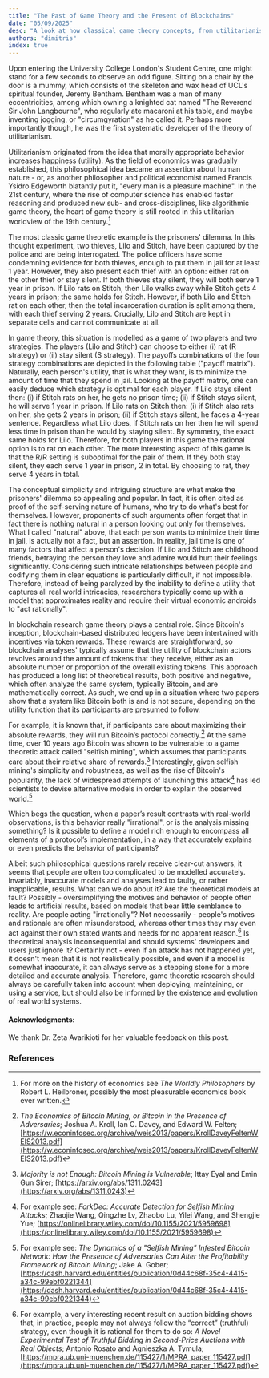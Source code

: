 ```yaml
---
title: "The Past of Game Theory and the Present of Blockchains"
date: "05/09/2025"
desc: "A look at how classical game theory concepts, from utilitarianism to the prisoners’ dilemma, shape our understanding of incentives and security in blockchain systems."
authors: "dimitris"
index: true
---
```


Upon entering the University College London's Student Centre, one might stand for a few seconds to observe an odd figure. Sitting on a chair by the door is a mummy, which consists of the skeleton and wax head of UCL's spiritual founder, Jeremy Bentham. Bentham was a man of many eccentricities, among which owning a knighted cat named "The Reverend Sir John Langbourne", who regularly ate macaroni at his table, and maybe inventing jogging, or "circumgyration" as he called it. Perhaps more importantly though, he was the first systematic developer of the theory of utilitarianism.


Utilitarianism originated from the idea that morally appropriate behavior increases happiness (utility). As the field of economics was gradually established, this philosophical idea became an assertion about human nature - or, as another philosopher and political economist named Francis Ysidro Edgeworth blatantly put it, "every man is a pleasure machine". In the 21st century, where the rise of computer science has enabled faster reasoning and produced new sub- and cross-disciplines, like algorithmic game theory, the heart of game theory is still rooted in this utilitarian worldview of the 19th century.[^1]

The most classic game theoretic example is the prisoners' dilemma. In this thought experiment, two thieves, Lilo and Stitch, have been captured by the police and are being interrogated. The police officers have some condemning evidence for both thieves, enough to put them in jail for at least 1 year. However, they also present each thief with an option: either rat on the other thief or stay silent. If both thieves stay silent, they will both serve 1 year in prison. If Lilo rats on Stitch, then Lilo walks away while Stitch gets 4 years in prison; the same holds for Stitch. However, if both Lilo and Stitch rat on each other, then the total incarceration duration is split among them, with each thief serving 2 years. Crucially, Lilo and Stitch are kept in separate cells and cannot communicate at all.


In game theory, this situation is modelled as a game of two players and two strategies. The players (Lilo and Stitch) can choose to either (i) rat (R strategy) or (ii) stay silent (S strategy). The payoffs combinations of the four strategy combinations are depicted in the following table ("payoff matrix"). Naturally, each person's utility, that is what they want, is to minimize the amount of time that they spend in jail. Looking at the payoff matrix, one can easily deduce which strategy is optimal for each player. If Lilo stays silent then: (i) if Stitch rats on her, he gets no prison time; (ii) if Stitch stays silent, he will serve 1 year in prison. If Lilo rats on Stitch then: (i) if Stitch also rats on her, she gets 2 years in prison; (ii) if Stitch stays silent, he faces a 4-year sentence. Regardless what Lilo does, if Stitch rats on her then he will spend less time in prison than he would by staying silent. By symmetry, the exact same holds for Lilo. Therefore, for both players in this game the rational option is to rat on each other. The more interesting aspect of this game is that the R/R setting is suboptimal for the pair of them. If they both stay silent, they each serve 1 year in prison, 2 in total. By choosing to rat, they serve 4 years in total.

The conceptual simplicity and intriguing structure are what make the prisoners' dilemma so appealing and popular. In fact, it is often cited as proof of the self-serving nature of humans, who try to do what's best for themselves. However, proponents of such arguments often forget that in fact there is nothing natural in a person looking out only for themselves. What I called "natural" above, that each person wants to minimize their time in jail, is actually not a fact, but an assertion. In reality, jail time is one of many factors that affect a person's decision. If Lilo and Stitch are childhood friends, betraying the person they love and admire would hurt their feelings significantly. Considering such intricate relationships between people and codifying them in clear equations is particularly difficult, if not impossible. Therefore, instead of being paralyzed by the inability to define a utility that captures all real world intricacies, researchers typically come up with a model that approximates reality and require their virtual economic androids to "act rationally".


In blockchain research game theory plays a central role. Since Bitcoin's inception, blockchain-based distributed ledgers have been intertwined with incentives via token rewards. These rewards are straightforward, so blockchain analyses' typically assume that the utility of blockchain actors revolves around the amount of tokens that they receive, either as an absolute number or proportion of the overall existing tokens. This approach has produced a long list of theoretical results, both positive and negative, which often analyze the same system, typically Bitcoin, and are mathematically correct. As such, we end up in a situation where two papers show that a system like Bitcoin both is and is not secure, depending on the utility function that its participants are presumed to follow.


For example, it is known that, if participants care about maximizing their absolute rewards, they will run Bitcoin’s protocol correctly.[^2] At the same time, over 10 years ago Bitcoin was shown to be vulnerable to a game theoretic attack called "selfish mining", which assumes that participants care about their relative share of rewards.[^3] Interestingly, given selfish mining's simplicity and robustness, as well as the rise of Bitcoin's popularity, the lack of widespread attempts of launching this attack[^4] has led scientists to devise alternative models in order to explain the observed world.[^5]


Which begs the question, when a paper’s result contrasts with real-world observations, is this behavior really "irrational", or is the analysis missing something? Is it possible to define a model rich enough to encompass all elements of a protocol’s implementation, in a way that accurately explains or even predicts the behavior of participants?


Albeit such philosophical questions rarely receive clear-cut answers, it seems that people are often too complicated to be modelled accurately. Invariably, inaccurate models and analyses lead to faulty, or rather inapplicable, results. What can we do about it? Are the theoretical models at fault? Possibly - oversimplifying the motives and behavior of people often leads to artificial results, based on models that bear little semblance to reality. Are people acting "irrationally"? Not necessarily - people's motives and rationale are often misunderstood, whereas other times they may even act against their own stated wants and needs for no apparent reason.[^6] Is theoretical analysis inconsequential and should systems' developers and users just ignore it? Certainly not - even if an attack has not happened yet, it doesn't mean that it is not realistically possible, and even if a model is somewhat inaccurate, it can always serve as a stepping stone for a more detailed and accurate analysis. Therefore, game theoretic research should always be carefully taken into account when deploying, maintaining, or using a service, but should also be informed by the existence and evolution of real world systems.
#### Acknowledgments:

We thank Dr. Zeta Avarikioti for her valuable feedback on this post.

### References
[^1]: For more on the history of economics see *The Worldly Philosophers* by Robert L. Heilbroner, possibly the most pleasurable economics book ever written.  

[^2]: *The Economics of Bitcoin Mining, or Bitcoin in the Presence of Adversaries*; Joshua A. Kroll, Ian C. Davey, and Edward W. Felten; [https://w.econinfosec.org/archive/weis2013/papers/KrollDaveyFeltenWEIS2013.pdf](https://w.econinfosec.org/archive/weis2013/papers/KrollDaveyFeltenWEIS2013.pdf)  

[^3]: *Majority is not Enough: Bitcoin Mining is Vulnerable*; Ittay Eyal and Emin Gun Sirer; [https://arxiv.org/abs/1311.0243](https://arxiv.org/abs/1311.0243)  

[^4]: For example see: *ForkDec: Accurate Detection for Selfish Mining Attacks*; Zhaojie Wang, Qingzhe Lv, Zhaobo Lu, Yilei Wang, and Shengjie Yue; [https://onlinelibrary.wiley.com/doi/10.1155/2021/5959698](https://onlinelibrary.wiley.com/doi/10.1155/2021/5959698)  

[^5]: For example see: *The Dynamics of a "Selfish Mining" Infested Bitcoin Network: How the Presence of Adversaries Can Alter the Profitability Framework of Bitcoin Mining*; Jake A. Gober; [https://dash.harvard.edu/entities/publication/0d44c68f-35c4-4415-a34c-99ebf0221344](https://dash.harvard.edu/entities/publication/0d44c68f-35c4-4415-a34c-99ebf0221344)  

[^6]: For example, a very interesting recent result on auction bidding shows that, in practice, people may not always follow the “correct” (truthful) strategy, even though it is rational for them to do so: *A Novel Experimental Test of Truthful Bidding in Second-Price Auctions with Real Objects*; Antonio Rosato and Agnieszka A. Tymula; [https://mpra.ub.uni-muenchen.de/115427/1/MPRA_paper_115427.pdf](https://mpra.ub.uni-muenchen.de/115427/1/MPRA_paper_115427.pdf) 
